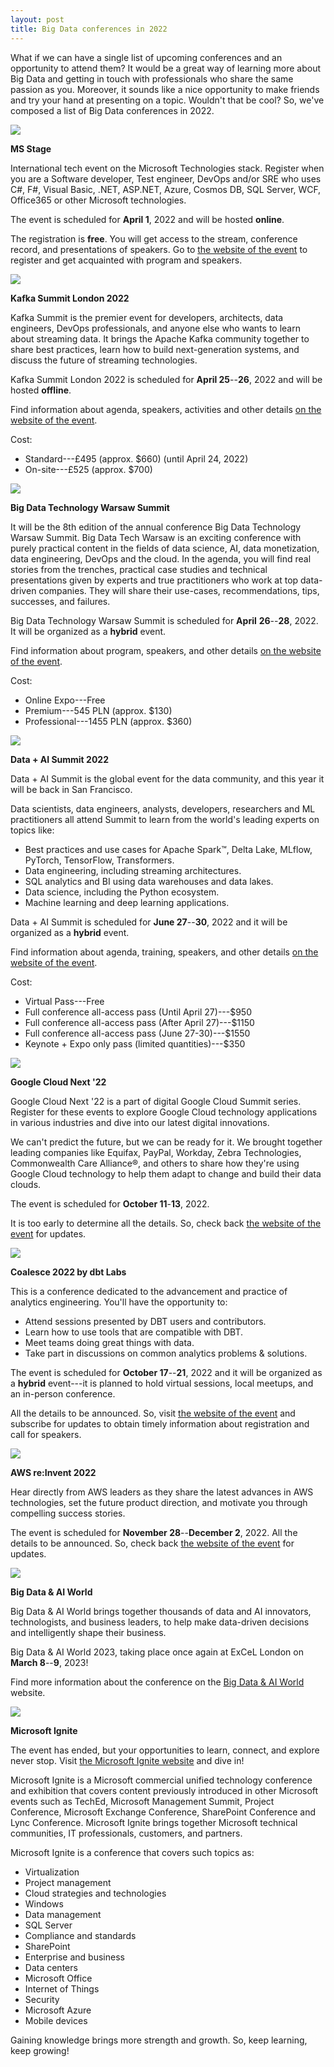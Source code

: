 ```yaml
---
layout: post
title: Big Data conferences in 2022
---
```


What if we can have a single list of upcoming conferences and an
opportunity to attend them? It would be a great way of learning more
about Big Data and getting in touch with professionals who share the
same passion as you. Moreover, it sounds like a nice opportunity to make
friends and try your hand at presenting on a topic. Wouldn't that be
cool? So, we've composed a list of Big Data conferences in 2022.

![](/imgs/image1.jpg)

**MS Stage**

International tech event on the Microsoft Technologies stack. Register
when you are a Software developer, Test engineer, DevOps and/or SRE who
uses C\#, F\#, Visual Basic, .NET, ASP.NET, Azure, Cosmos DB, SQL
Server, WCF, Office365 or other Microsoft technologies.

The event is scheduled for **April 1**, 2022 and will be hosted
**online**.

The registration is **free**. You will get access to the stream,
conference record, and presentations of speakers. Go to [the website of
the event](https://msstage.com/) to register and get acquainted with
program and speakers.

![](/imgs/image2.jpg)

**Kafka Summit London 2022**

Kafka Summit is the premier event for developers, architects, data
engineers, DevOps professionals, and anyone else who wants to learn
about streaming data. It brings the Apache Kafka community together to
share best practices, learn how to build next-generation systems, and
discuss the future of streaming technologies.

Kafka Summit London 2022 is scheduled for **April 25**--**26**, 2022 and
will be hosted **offline**.

Find information about agenda, speakers, activities and other details
[on the website of the
event](https://www.kafka-summit.org/events/kafka-summit-london-2022/about).

Cost:
-   Standard---£495 (approx. \$660) (until April 24, 2022)
-   On-site---£525 (approx. \$700)

![](/imgs/image3.jpg)

**Big Data Technology Warsaw Summit**

It will be the 8th edition of the annual conference Big Data Technology
Warsaw Summit. Big Data Tech Warsaw is an exciting conference with
purely practical content in the fields of data science, AI, data
monetization, data engineering, DevOps and the cloud. In the agenda, you
will find real stories from the trenches, practical case studies and
technical presentations given by experts and true practitioners who work
at top data-driven companies. They will share their use-cases,
recommendations, tips, successes, and failures.

Big Data Technology Warsaw Summit is scheduled for **April**
**26**--**28**, 2022. It will be organized as a **hybrid** event.

Find information about program, speakers, and other details [on the
website of the event](https://bigdatatechwarsaw.eu/).

Cost:
-   Online Expo---Free
-   Premium---545 PLN (approx. \$130)
-   Professional---1455 PLN (approx. \$360)

![](/imgs/image4.jpg)

**Data + AI Summit 2022**

Data + AI Summit is the global event for the data community, and this
year it will be back in San Francisco.

Data scientists, data engineers, analysts, developers, researchers and
ML practitioners all attend Summit to learn from the world's leading
experts on topics like:
-   Best practices and use cases for Apache Spark™, Delta Lake, MLflow,
    PyTorch, TensorFlow, Transformers.
-   Data engineering, including streaming architectures.
-   SQL analytics and BI using data warehouses and data lakes.
-   Data science, including the Python ecosystem.
-   Machine learning and deep learning applications.

Data + AI Summit is scheduled for **June 27**--**30**, 2022 and it will
be organized as a **hybrid** event.

Find information about agenda, training, speakers, and other details [on
the website of the
event](https://databricks.com/dataaisummit/north-america-2022).

Cost:
-   Virtual Pass---Free
-   Full conference all-access pass (Until April 27)---\$950
-   Full conference all-access pass (After April 27)---\$1150
-   Full conference all-access pass (June 27-30)---\$1550
-   Keynote + Expo only pass (limited quantities)---\$350

![](/imgs/image5.jpg)

**Google Cloud Next '22**

Google Cloud Next '22 is a part of digital Google Cloud Summit series.
Register for these events to explore Google Cloud technology
applications in various industries and dive into our latest digital
innovations.

We can't predict the future, but we can be ready for it. We brought
together leading companies like Equifax, PayPal, Workday, Zebra
Technologies, Commonwealth Care Alliance®, and others to share how
they're using Google Cloud technology to help them adapt to change and
build their data clouds.

The event is scheduled for **October 11**-**13**, 2022.

It is too early to determine all the details. So, check back [the
website of the event](https://cloud.withgoogle.com/next) for updates.

![](/imgs/image6.jpg)

**Coalesce 2022 by dbt Labs**

This is a conference dedicated to the advancement and practice of
analytics engineering. You'll have the opportunity to:
-   Attend sessions presented by DBT users and contributors.
-   Learn how to use tools that are compatible with DBT.
-   Meet teams doing great things with data.
-   Take part in discussions on common analytics problems & solutions.

The event is scheduled for **October 17**--**21**, 2022 and it will be
organized as a **hybrid** event---it is planned to hold virtual
sessions, local meetups, and an in-person conference.

All the details to be announced. So, visit [the website of the
event](https://coalesce.getdbt.com/#coalesceForm) and subscribe for
updates to obtain timely information about registration and call for
speakers.

![](/imgs/image7.jpg)

**AWS re:Invent 2022**

Hear directly from AWS leaders as they share the latest advances in AWS
technologies, set the future product direction, and motivate you through
compelling success stories.

The event is scheduled for **November 28**--**December 2**, 2022. All
the details to be announced. So, check back [the website of the
event](https://reinvent.awsevents.com/) for updates.

![](/imgs/image8.jpg)

**Big Data & AI World**

Big Data & AI World brings together thousands of data and AI innovators,
technologists, and business leaders, to help make data-driven decisions
and intelligently shape their business.

Big Data & AI World 2023, taking place once again at ExCeL London on
**March 8**--**9**, 2023!

Find more information about the conference on the [Big Data & AI
World](https://www.bigdataworld.com/welcome) website.

![](/imgs/image9.jpg)

**Microsoft Ignite**

The event has ended, but your opportunities to learn, connect, and
explore never stop. Visit [the Microsoft Ignite
website](https://myignite.microsoft.com/home) and dive in!

Microsoft Ignite is a Microsoft commercial unified technology conference
and exhibition that covers content previously introduced in other
Microsoft events such as TechEd, Microsoft Management Summit, Project
Conference, Microsoft Exchange Conference, SharePoint Conference and
Lync Conference. Microsoft Ignite brings together Microsoft technical
communities, IT professionals, customers, and partners.

Microsoft Ignite is a conference that covers such topics as:
-   Virtualization
-   Project management
-   Cloud strategies and technologies
-   Windows
-   Data management
-   SQL Server
-   Compliance and standards
-   SharePoint
-   Enterprise and business
-   Data centers
-   Microsoft Office
-   Internet of Things
-   Security
-   Microsoft Azure
-   Mobile devices

Gaining knowledge brings more strength and growth. So, keep learning,
keep growing!
